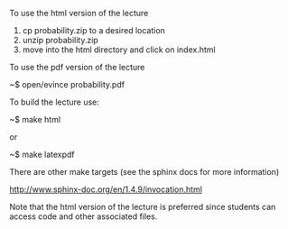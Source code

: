 To use the html version of the lecture

  1. cp probability.zip to a desired location
  2. unzip probability.zip 
  3. move into the html directory and click on index.html

To use the pdf version of the lecture

  ~$ open/evince probability.pdf

To build the lecture use:

  ~$ make html

or

  ~$ make latexpdf

There are other make targets (see the sphinx docs for more information)

http://www.sphinx-doc.org/en/1.4.9/invocation.html

Note that the html version of the lecture is preferred since students can access code and other associated files.